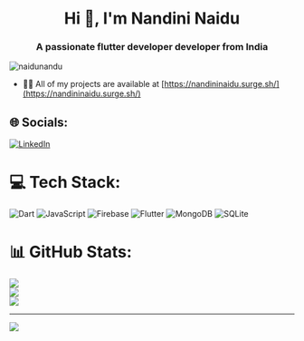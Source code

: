 <h1 align="center">Hi 👋, I'm Nandini Naidu</h1>
<h3 align="center">A passionate flutter developer developer from India</h3>

<p align="left"> <img src="https://komarev.com/ghpvc/?username=naidunandu&label=Profile%20views&color=0e75b6&style=flat" alt="naidunandu" /> </p>

- 👨‍💻 All of my projects are available at [https://nandininaidu.surge.sh/](https://nandininaidu.surge.sh/)

## 🌐 Socials:
[![LinkedIn](https://img.shields.io/badge/LinkedIn-%230077B5.svg?logo=linkedin&logoColor=white)](https://linkedin.com/in/nandini-naidu-9928711ba) 

# 💻 Tech Stack:
![Dart](https://img.shields.io/badge/dart-%230175C2.svg?style=for-the-badge&logo=dart&logoColor=white) ![JavaScript](https://img.shields.io/badge/javascript-%23323330.svg?style=for-the-badge&logo=javascript&logoColor=%23F7DF1E) ![Firebase](https://img.shields.io/badge/firebase-%23039BE5.svg?style=for-the-badge&logo=firebase) ![Flutter](https://img.shields.io/badge/Flutter-%2302569B.svg?style=for-the-badge&logo=Flutter&logoColor=white) ![MongoDB](https://img.shields.io/badge/MongoDB-%234ea94b.svg?style=for-the-badge&logo=mongodb&logoColor=white) ![SQLite](https://img.shields.io/badge/sqlite-%2307405e.svg?style=for-the-badge&logo=sqlite&logoColor=white)
# 📊 GitHub Stats:
![](https://github-readme-stats.vercel.app/api?username=naidunandu&theme=darcula&hide_border=false&include_all_commits=false&count_private=false)<br/>
![](https://github-readme-streak-stats.herokuapp.com/?user=naidunandu&theme=darcula&hide_border=false)<br/>
![](https://github-readme-stats.vercel.app/api/top-langs/?username=naidunandu&theme=darcula&hide_border=false&include_all_commits=false&count_private=false&layout=compact)

---
[![](https://visitcount.itsvg.in/api?id=naidunandu&icon=0&color=0)](https://visitcount.itsvg.in)

<!-- Proudly created with GPRM ( https://gprm.itsvg.in ) -->
